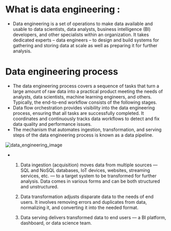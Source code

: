 # What is data engineering :
- Data engineering is a set of operations to make data available and usable to data scientists, data analysts, business intelligence (BI) developers, and other specialists within an organization. It takes dedicated experts – data engineers – to design and build systems for gathering and storing data at scale as well as preparing it for further analysis.

# Data engineering process
- The data engineering process covers a sequence of tasks that turn a large amount of raw data into a practical product meeting the needs of analysts, data scientists, machine learning engineers, and others. Typically, the end-to-end workflow consists of the following stages.
- Data flow orchestration provides visibility into the data engineering process, ensuring that all tasks are successfully completed. It coordinates and continuously tracks data workflows to detect and fix data quality and performance issues.
- The mechanism that automates ingestion, transformation, and serving steps of the data engineering process is known as a data pipeline.
  
![data_engineering_image](https://www.altexsoft.com/static/blog-post/2023/11/41981453-7655-4463-9c06-cb6e80b69d04.webp)

- 1. Data ingestion (acquisition) moves data from multiple sources — SQL and NoSQL databases, IoT devices, websites, streaming services, etc. — to a target system to be transformed for further analysis. Data comes in various forms and can be both structured and unstructured.
 
  2. Data transformation adjusts disparate data to the needs of end users. It involves removing errors and duplicates from data, normalizing it, and converting it into the needed format.
 
  3. Data serving delivers transformed data to end users — a BI platform, dashboard, or data science team.
